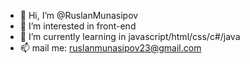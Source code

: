 - 👋 Hi, I’m @RuslanMunasipov
- 👀 I’m interested in front-end
- 🌱 I’m currently learning in javascript/html/css/c#/java
- 📫 mail me: ruslanmunasipov23@gmail.com
